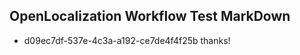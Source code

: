 ## OpenLocalization Workflow Test MarkDown
* d09ec7df-537e-4c3a-a192-ce7de4f4f25b thanks!

<!--HONumber=Jul16_HO4-->


